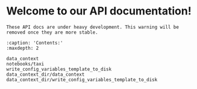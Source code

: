 # Welcome to our API documentation!

```{warning}
These API docs are under heavy development. This warning will be removed once they are more stable.
```


[//]: # (# This is rendered from our README.md:)

[//]: # (```{include} ../../README.md)

[//]: # (:relative-images:)

[//]: # (```)

```{toctree}
:caption: 'Contents:'
:maxdepth: 2

data_context
notebooks/taxi
write_config_variables_template_to_disk
data_context_dir/data_context
data_context_dir/write_config_variables_template_to_disk
```

[//]: # (# Indices and tables)

[//]: # ()
[//]: # (- {ref}`genindex`)

[//]: # (- {ref}`search`)
